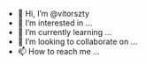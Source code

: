 - 👋 Hi, I’m @vitorszty
- 👀 I’m interested in ...
- 🌱 I’m currently learning ...
- 💞️ I’m looking to collaborate on ...
- 📫 How to reach me ...

<!---
vitorszty/vitorszty is a ✨ special ✨ repository because its `README.md` (this file) appears on your GitHub profile.
You can click the Preview link to take a look at your changes.
--->
